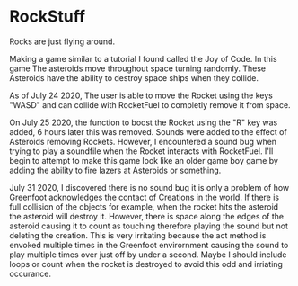 # RockStuff
Rocks are just flying around.

Making a game similar to a tutorial I found called the Joy of Code.
In this game The asteroids move throughout space turning randomly.
These Asteroids have the ability to destroy space ships when they collide.

As of July 24 2020,
The user is able to move the Rocket using the keys "WASD" and can collide with RocketFuel to completly remove it from space.

On July 25 2020,
the function to boost the Rocket using the "R" key was added, 6 hours later this was removed.
Sounds were added to the effect of Asteroids removing Rockets. However, I encountered a sound bug when trying to play a soundfile when the Rocket interacts with RocketFuel.
I'll begin to attempt to make this game look like an older game boy game by adding the ability to fire lazers at Asteroids or something.

July 31 2020,
I discovered there is no sound bug it is only a problem of how Greenfoot acknowledges the contact of Creations in the world.
If there is full collision of the objects for example, when the rocket hits the asteroid the asteroid will destroy it. 
However, there is space along the edges of the asteroid causing it to count as touching therefore playing the sound but not deleting the creation.
This is very irritating because the act method is envoked multiple times in the Greenfoot envirornment causing the sound to play multiple times over just off by under a second.
Maybe I should include loops or count when the rocket is destroyed to avoid this odd and irriating occurance.

